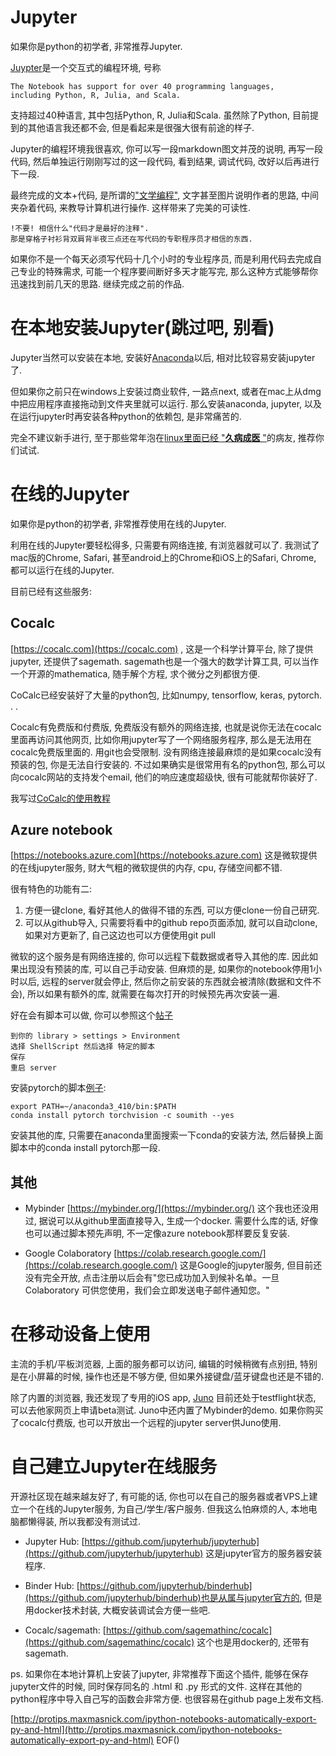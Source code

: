 <!--
.. title: 那些在线的jupyter
.. slug: na-xie-zai-xian-de-jupyter
.. date: 2017-12-18 03:19:31 UTC+08:00
.. tags:
.. category:
.. link:
.. description:
.. type: text
-->

# Jupyter

如果你是python的初学者, 非常推荐Jupyter.

[Juypter](Jupyter.org)是一个交互式的编程环境,  号称
```
The Notebook has support for over 40 programming languages,
including Python, R, Julia, and Scala.
```
支持超过40种语言, 其中包括Python,  R,  Julia和Scala. 虽然除了Python, 目前提到的其他语言我还都不会, 但是看起来是很强大很有前途的样子.
<!-- TEASER_END -->

Jupyter的编程环境我很喜欢, 你可以写一段markdown图文并茂的说明, 再写一段代码, 然后单独运行刚刚写过的这一段代码, 看到结果, 调试代码, 改好以后再进行下一段.

最终完成的文本+代码, 是所谓的["文学编程"](https://zh.wikipedia.org/wiki/文学编程), 文字甚至图片说明作者的思路, 中间夹杂着代码, 来教导计算机进行操作. 这样带来了完美的可读性.

```
!不要! 相信什么"代码才是最好的注释".
那是穿格子衬衫背双肩背半夜三点还在写代码的专职程序员才相信的东西.
```

如果你不是一个每天必须写代码十几个小时的专业程序员, 而是利用代码去完成自己专业的特殊需求, 可能一个程序要间断好多天才能写完, 那么这种方式能够帮你迅速找到前几天的思路. 继续完成之前的作品.


# 在本地安装Jupyter(跳过吧, 别看)

Jupyter当然可以安装在本地, 安装好[Anaconda](https://www.anaconda.com/)以后, 相对比较容易安装jupyter了.  

但如果你之前只在windows上安装过商业软件, 一路点next, 或者在mac上从dmg中把应用程序直接拖动到文件夹里就可以运行. 那么安装anaconda, jupyter, 以及在运行jupyter时再安装各种python的依赖包, 是非常痛苦的.

完全不建议新手进行, 至于那些常年泡在[linux里面已经 "__久病成医__ "](https://twitter.com/bgm38/status/932512531251216385)的病友, 推荐你们试试.

# 在线的Jupyter

如果你是python的初学者, 非常推荐使用在线的Jupyter.

利用在线的Jupyter要轻松得多, 只需要有网络连接, 有浏览器就可以了. 我测试了mac版的Chrome, Safari, 甚至android上的Chrome和iOS上的Safari, Chrome, 都可以运行在线的Jupyter.

目前已经有这些服务:
## Cocalc
[https://cocalc.com](https://cocalc.com) ,
这是一个科学计算平台, 除了提供jupyter, 还提供了sagemath.
sagemath也是一个强大的数学计算工具, 可以当作一个开源的mathematica, 随手解个方程, 求个微分之列都很方便.

CoCalc已经安装好了大量的python包, 比如numpy, tensorflow, keras, pytorch. . .

Cocalc有免费版和付费版, 免费版没有额外的网络连接, 也就是说你无法在cocalc里面再访问其他网页, 比如你用jupyter写了一个网络服务程序, 那么是无法用在cocalc免费版里面的. 用git也会受限制. 没有网络连接最麻烦的是如果cocalc没有预装的包, 你是无法自行安装的. 不过如果确实是很常用有名的python包, 那么可以向cocalc网站的支持发个email, 他们的响应速度超级快, 很有可能就帮你装好了.

我写过[CoCalc的使用教程](https://goldengrape.github.io/Python-for-ophthalmologist/lesson_01_jupyter.html)

## Azure notebook

[https://notebooks.azure.com](https://notebooks.azure.com)
这是微软提供的在线jupyter服务, 财大气粗的微软提供的内存, cpu, 存储空间都不错.

很有特色的功能有二:
1. 方便一键clone, 看好其他人的做得不错的东西, 可以方便clone一份自己研究.
2. 可以从github导入, 只需要将看中的github repo页面添加, 就可以自动clone, 如果对方更新了, 自己这边也可以方便使用git pull

微软的这个服务是有网络连接的, 你可以远程下载数据或者导入其他的库. 因此如果出现没有预装的库, 可以自己手动安装. 但麻烦的是, 如果你的notebook停用1小时以后, 远程的server就会停止, 然后你之前安装的东西就会被清除(数据和文件不会), 所以如果有额外的库, 就需要在每次打开的时候预先再次安装一遍.

好在会有脚本可以做, 你可以参照这个[帖子](https://github.com/Microsoft/AzureNotebooks/issues/201#issuecomment-338466615)
```
到你的 library > settings > Environment
选择 ShellScript 然后选择 特定的脚本
保存
重启 server
```
安装pytorch的脚本[例子](https://github.com/Microsoft/AzureNotebooks/files/1404777/script.txt):
```
export PATH=~/anaconda3_410/bin:$PATH
conda install pytorch torchvision -c soumith --yes
```
安装其他的库, 只需要在anaconda里面搜索一下conda的安装方法, 然后替换上面脚本中的conda install pytorch那一段.

## 其他

* Mybinder
[https://mybinder.org/](https://mybinder.org/)
这个我也还没用过, 据说可以从github里面直接导入, 生成一个docker. 需要什么库的话, 好像也可以通过脚本预先声明, 不一定像azure notebook那样要反复安装.

* Google Colaboratory
[https://colab.research.google.com/](https://colab.research.google.com/)
这是Google的jupyter服务, 但目前还没有完全开放, 点击注册以后会有"您已成功加入到候补名单。一旦 Colaboratory 可供您使用，我们会立即发送电子邮件通知您。"

# 在移动设备上使用

主流的手机/平板浏览器, 上面的服务都可以访问, 编辑的时候稍微有点别扭, 特别是在小屏幕的时候, 操作也还是不够方便, 但如果外接键盘/蓝牙键盘也还是不错的.

除了内置的浏览器, 我还发现了专用的iOS app, [Juno](https://juno.sh/) 目前还处于testflight状态, 可以去他家网页上申请beta测试. Juno中还内置了Mybinder的demo. 如果你购买了cocalc付费版, 也可以开放出一个远程的jupyter server供Juno使用.

# 自己建立Jupyter在线服务

开源社区现在越来越友好了, 有可能的话, 你也可以在自己的服务器或者VPS上建立一个在线的Jupyter服务, 为自己/学生/客户服务. 但我这么怕麻烦的人, 本地电脑都懒得装, 所以我都没有测试过.

* Jupyter Hub: [https://github.com/jupyterhub/jupyterhub](https://github.com/jupyterhub/jupyterhub) 这是jupyter官方的服务器安装程序.

* Binder Hub:  [https://github.com/jupyterhub/binderhub](https://github.com/jupyterhub/binderhub)也是从属与jupyter官方的, 但是用docker技术封装, 大概安装调试会方便一些吧.

* Cocalc/sagemath: [https://github.com/sagemathinc/cocalc](https://github.com/sagemathinc/cocalc) 这个也是用docker的, 还带有sagemath.

ps.
如果你在本地计算机上安装了jupyter, 非常推荐下面这个插件, 能够在保存jupyter文件的时候, 同时保存同名的 .html 和 .py 形式的文件. 这样在其他的python程序中导入自己写的函数会非常方便. 也很容易在github page上发布文档.

[http://protips.maxmasnick.com/ipython-notebooks-automatically-export-py-and-html](http://protips.maxmasnick.com/ipython-notebooks-automatically-export-py-and-html)
EOF()
